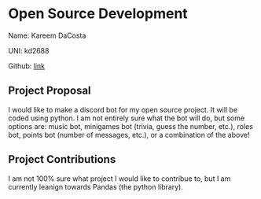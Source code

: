 # Open Source Development

Name: Kareem DaCosta

UNI: kd2688

Github: [link](https://github.com/KareemDaCosta)


## Project Proposal
I would like to make a discord bot for my open source project. It will be coded using python. I am not entirely sure what the bot will do, but some options are: music bot, minigames bot (trivia, guess the number, etc.), roles bot, points bot (number of messages, etc.), or a combination of the above!

## Project Contributions
I am not 100% sure what project I would like to contribue to, but I am currently leanign towards Pandas (the python library).
